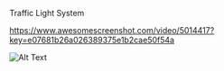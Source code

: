 Traffic Light System

https://www.awesomescreenshot.com/video/5014417?key=e07681b26a026389375e1b2cae50f54a

![Alt Text](http://198.211.110.165/traffic.gif)  